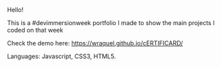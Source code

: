 Hello!

This is a #devimmersionweek portfolio I made to show the main projects I coded on that week

Check the demo here: https://wraquel.github.io/cERTIFICARD/

Languages: Javascript, CSS3, HTML5.
